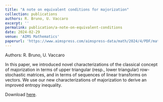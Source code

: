 ```yaml
---
title: "A note on equivalent conditions for majorization"
collection: publications
authors: R. Bruno, U. Vaccaro
excerpt: ''
permalink: publication/a-note-on-equivalent-conditions
date: 2024-02-29
venue: 'AIMS Mathematics'
paperurl: 'https://www.aimspress.com/aimspress-data/math/2024/4/PDF/math-09-04-419.pdf'
---
```

Authors: R. Bruno, U. Vaccaro

In this paper, we introduced novel characterizations of the classical concept of majorization
in terms of upper triangular (resp., lower triangular) row-stochastic matrices, and in terms of sequences
of linear transforms on vectors. We use our new characterizations of majorization to derive an improved
entropy inequality.

Download [here](https://www.aimspress.com/aimspress-data/math/2024/4/PDF/math-09-04-419.pdf).
